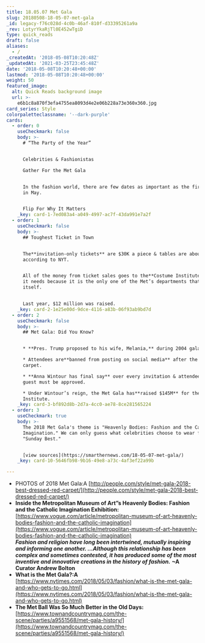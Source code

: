```yaml
---
title: 18.05.07 Met Gala
slug: 20180508-18-05-07-met-gala
_id: legacy-f76c028d-4c0b-46af-810f-d33395261a9a
_rev: LotyrYkaRjTl0E452wTgiD
type: quick_reads
draft: false
aliases:
  - /
_createdAt: '2018-05-08T10:20:48Z'
_updatedAt: '2021-03-25T23:45:48Z'
date: '2018-05-08T10:20:48+00:00'
lastmod: '2018-05-08T10:20:48+00:00'
weight: 50
featured_image:
  alt: Quick Reads background image
  url: >-
    e6b1c8a870f3efa4755ea8093d4e2e06b228a73e360x360.jpg
card_series: Style
colorpaletteclassname: '--dark-purple'
cards:
  - order: 0
    useCheckmark: false
    body: >-
      # “The Party of the Year”


      Celebrities & Fashionistas  

      Gather For the Met Gala


      In the fashion world, there are few dates as important as the first Monday
      in May.


      Flip For Why It Matters
    _key: card-1-7ed083a4-a049-4997-ac7f-43da991e7a2f
  - order: 1
    useCheckmark: false
    body: >-
      ## Toughest Ticket in Town


      The**invitation-only tickets** are $30K a piece & tables are about $275K,
      according to NYT.


      All of the money from ticket sales goes to the**Costume Institute,** which
      it needs because it is the only one of the Met’s departments that funds
      itself.


      Last year, $12 million was raised.
    _key: card-2-1e25e00d-9dce-4116-a83b-06f93ab9bd7d
  - order: 2
    useCheckmark: false
    body: >-
      ## Met Gala: Did You Know?


      * **Pres. Trump proposed to his wife, Melania,** during 2004 gala.

      * Attendees are**banned from posting on social media** after the red
      carpet.

      * **Anna Wintour has final say** over every invitation & attendee; each
      guest must be approved.

      * Under Wintour’s reign, the Met Gala has**raised $145M** for the Costume
      Institute.
    _key: card-3-bf892d8b-2d7a-4cc0-ae78-8ce281565224
  - order: 3
    useCheckmark: true
    body: >-
      The 2018 Met Gala's theme is "Heavenly Bodies: Fashion and the Catholic
      Imagination." We can only guess what celebrities choose to wear for their
      "Sunday Best."


      [view sources](https://smarthernews.com/18-05-07-met-gala/)
    _key: card-10-5646fb98-9b16-49e8-a73c-4af3ef22a99b

---
```

* PHOTOS of 2018 Met Gala:A [http://people.com/style/met-gala-2018-best-dressed-red-carpet/](http://people.com/style/met-gala-2018-best-dressed-red-carpet/)
* **Inside the Metropolitan Museum of Art”s Heavenly Bodies: Fashion and the Catholic Imagination Exhibition:** [https://www.vogue.com/article/metropolitan-museum-of-art-heavenly-bodies-fashion-and-the-catholic-imagination](https://www.vogue.com/article/metropolitan-museum-of-art-heavenly-bodies-fashion-and-the-catholic-imagination)  
**_Fashion and religion have long been intertwined, mutually inspiring and informing one another. …Although this relationship has been complex and sometimes contested, it has produced some of the most inventive and innovative creations in the history of fashion._** **~A Curator Andrew Bolton**
* **What is the Met Gala?:A** [https://www.nytimes.com/2018/05/03/fashion/what-is-the-met-gala-and-who-gets-to-go.html](https://www.nytimes.com/2018/05/03/fashion/what-is-the-met-gala-and-who-gets-to-go.html)
* **The Met Ball Was So Much Better in the Old Days:** [https://www.townandcountrymag.com/the-scene/parties/a9551568/met-gala-history/](https://www.townandcountrymag.com/the-scene/parties/a9551568/met-gala-history/)
